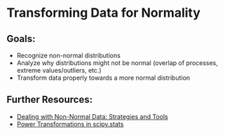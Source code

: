 # Transforming Data for Normality

## Goals: 

- Recognize non-normal distributions
- Analyze why distributions might not be normal (overlap of processes, extreme values/outliers, etc.)
- Transform data properly towards a more normal distribution

## Further Resources:

- [Dealing with Non-Normal Data: Strategies and Tools](https://www.isixsigma.com/tools-templates/normality/dealing-non-normal-data-strategies-and-tools/)
- [Power Transformations in scipy.stats](https://docs.scipy.org/doc/scipy/reference/generated/scipy.stats.boxcox.html)
